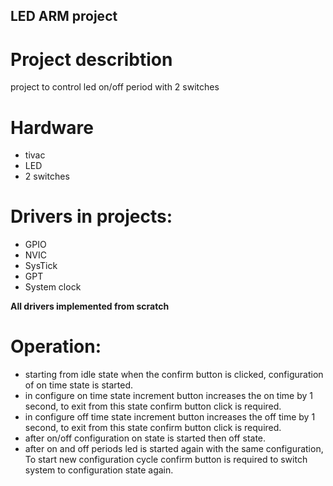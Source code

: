 ## LED ARM project

# Project describtion
project to control led on/off period with 2 switches

# Hardware
*   tivac 
*   LED
*   2 switches

# Drivers in projects:
* GPIO
* NVIC
* SysTick
* GPT
* System clock


**All drivers implemented from scratch**

# Operation:
- starting from idle state when the confirm button is clicked, configuration of on time state is started.
- in configure on time state increment button increases the on time by 1 second, to exit from this state confirm button click is required.
- in configure off time state increment button increases the off time by 1 second, to exit from this state confirm button click is required.
- after on/off configuration on state is started then off state.
- after on and off periods led is started again with the same configuration, To start new configuration cycle confirm button is required to switch system to configuration state again.
